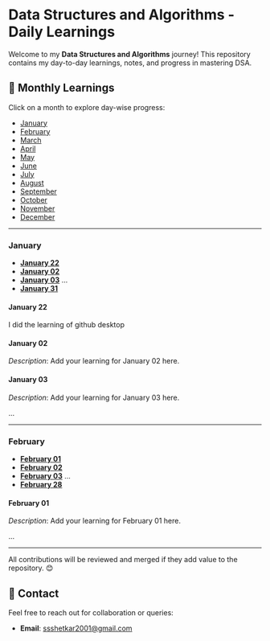 # Data Structures and Algorithms - Daily Learnings

Welcome to my **Data Structures and Algorithms** journey! This repository contains my day-to-day learnings, notes, and progress in mastering DSA.

## 📅 Monthly Learnings
Click on a month to explore day-wise progress:

- [January](#january)
- [February](#february)
- [March](#march)
- [April](#april)
- [May](#may)
- [June](#june)
- [July](#july)
- [August](#august)
- [September](#september)
- [October](#october)
- [November](#november)
- [December](#december)

---

### January
- **[January 22](#january-22)**
- **[January 02](#january-02)**
- **[January 03](#january-03)**
...
- **[January 31](#january-31)**

#### January 22
I did the learning of github desktop

#### January 02
_Description_: Add your learning for January 02 here.

#### January 03
_Description_: Add your learning for January 03 here.

...

---

### February
- **[February 01](#february-01)**
- **[February 02](#february-02)**
- **[February 03](#february-03)**
...
- **[February 28](#february-28)**

#### February 01
_Description_: Add your learning for February 01 here.

...

---


All contributions will be reviewed and merged if they add value to the repository. 😊

## 📧 Contact
Feel free to reach out for collaboration or queries:
- **Email**: ssshetkar2001@gmail.com

